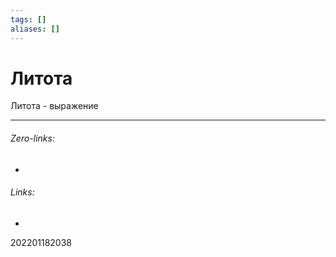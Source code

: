 ```yaml
---
tags: []
aliases: []
---
```

# Литота
Литота - выражение
___
###### Zero-links:
-
###### Links:
-

202201182038